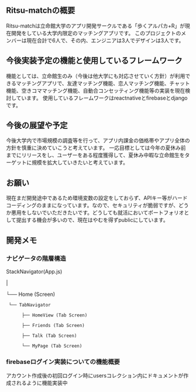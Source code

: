 ## Ritsu-matchの概要
 Ritsu-matchは立命館大学のアプリ開発サークルである「歩くアルパカ+R」が現在開発をしている大学内限定のマッチングアプリです。
このプロジェクトのメンバーは現在合計で6人で、その内、エンジニアは3人でデザインは3人です。
## 今後実装予定の機能と使用しているフレームワーク
機能としては、立命館生のみ（今後は他大学にも対応させていく方針）が利用できるマッチングアプリで、友達マッチング機能、恋人マッチング機能、チャット機能、空きコママッチング機能、自動合コンセッティング機能等の実装を現在検討しています。
使用しているフレームワークはreactnativeとfirebaseとdjangoです。
## 今後の展望や予定
今後大学内で市場規模の調査等を行って、アプリ内課金の価格帯やアプリ全体の方針を慎重に決めていこうと考えています。
一応目標としては今年の夏休み前までにリリースをし、ユーザーをある程度獲得して、夏休み中暇な立命館生をターゲットに規模を拡大していきたいと考えています。
## お願い
現在まだ開発途中であるため環境変数の設定をしておらず、APIキー等がハードコーディングのままになっています。なので、セキュリティが脆弱ですが、どうか悪用をしないでいただきたいです。どうしても就活においてポートフォリオとして提出する機会が多いので、現在はやむを得ずpublicにしています。



## 開発メモ

### ナビゲータの階層構造

StackNavigator(App.js)

|

└── Home (Screen)

     └── TabNavigator
     
          ├── HomeView (Tab Screen)
          
          ├── Friends (Tab Screen)
          
          ├── Talk (Tab Screen)
          
          └── MyPage (Tab Screen)

### firebaseログイン実装についての機能概要
アカウント作成後の初回ログイン時にusersコレクション内にドキュメントが作成されるように機能実装中



